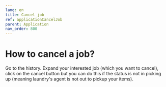 ```yaml
---
lang: en
title: Cancel job
ref: applicationCancelJob
parent: Application
nav_order: 800
---
```


# How to cancel a job?
Go to the history. Expand your interested job (which you want to cancel), click on the cancel button but you can do this if the status is not in picking up (meaning laundry's agent is not out to pickup your items).
